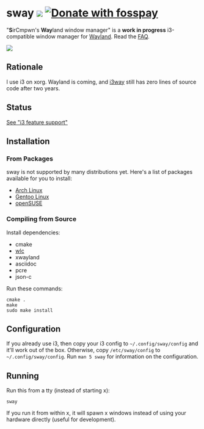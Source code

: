 # sway [![](https://api.travis-ci.org/SirCmpwn/sway.svg)](https://travis-ci.org/SirCmpwn/sway) [![Donate with fosspay](https://drewdevault.com/donate/static/donate-with-fosspay.png)](https://drewdevault.com/donate?project=4)

"**S**irCmpwn's **Way**land window manager" is a **work in progress**
i3-compatible window manager for [Wayland](http://wayland.freedesktop.org/).
Read the [FAQ](https://github.com/SirCmpwn/sway/wiki).

![](https://sr.ht/qxGE.png)

## Rationale

I use i3 on xorg. Wayland is coming, and [i3way](http://i3way.org/) still has
zero lines of source code after two years.

## Status

[See "i3 feature support"](https://github.com/SirCmpwn/sway/issues/2)

## Installation

### From Packages

sway is not supported by many distributions yet. Here's a list of packages
available for you to install:

* [Arch Linux](https://aur.archlinux.org/packages/sway-git/)
* [Gentoo Linux](https://github.com/zetok/zetok-overlay/)
* [openSUSE](https://build.opensuse.org/project/show/X11:Wayland)

### Compiling from Source

Install dependencies:

* cmake
* [wlc](https://github.com/Cloudef/wlc)
* xwayland
* asciidoc
* pcre
* json-c

Run these commands:

    cmake .
    make
    sudo make install

## Configuration

If you already use i3, then copy your i3 config to `~/.config/sway/config` and
it'll work out of the box. Otherwise, copy `/etc/sway/config` to
`~/.config/sway/config`. Run `man 5 sway` for information on the configuration.

## Running

Run this from a tty (instead of starting x):

    sway

If you run it from within x, it will spawn x windows instead of using your
hardware directly (useful for development).
